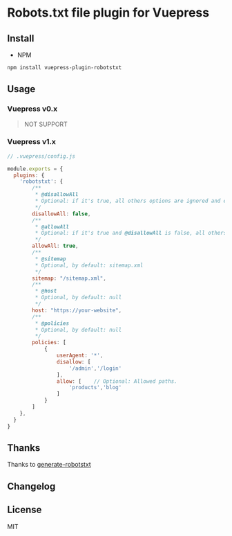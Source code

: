 # Robots.txt file plugin for Vuepress

## Install
* NPM
```bash
npm install vuepress-plugin-robotstxt
```

## Usage
### Vuepress v0.x
> NOT SUPPORT

### Vuepress v1.x
```javascript
// .vuepress/config.js

module.exports = {
  plugins: {
    'robotstxt': {
        /**
         * @disallowAll
         * Optional: if it's true, all others options are ignored and exclude all robots from the entire server
         */
        disallowAll: false,
        /**
         * @allowAll
         * Optional: if it's true and @disallowAll is false, all others options are ignored and allow all robots complete access
         */
        allowAll: true,      
        /**
         * @sitemap
         * Optional, by default: sitemap.xml
         */ 
        sitemap: "/sitemap.xml",
        /**
         * @host
         * Optional, by default: null
         */   
        host: "https://your-website",
        /**
         * @policies
         * Optional, by default: null
         */ 
        policies: [
            {
                userAgent: '*',
                disallow: [
                    '/admin','/login'
                ],
                allow: [    // Optional: Allowed paths. 
                    'products','blog'
                ]
            }
        ]
    },
  }
}
```

## Thanks
Thanks to [generate-robotstxt](https://github.com/itgalaxy/generate-robotstxt)

## Changelog

## License
MIT
